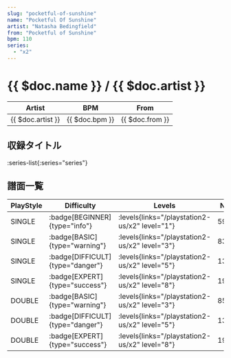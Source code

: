```yaml
---
slug: "pocketful-of-sunshine"
name: "Pocketful Of Sunshine"
artist: "Natasha Bedingfield"
from: "Pocketful of Sunshine"
bpm: 110
series:
  - "x2"
---
```


# {{ $doc.name }} / {{ $doc.artist }}

|Artist|BPM|From|
|------|---|----|
|{{ $doc.artist }}|{{ $doc.bpm }}|{{ $doc.from }}|

## 収録タイトル

:series-list{:series="series"}

## 譜面一覧

|PlayStyle|Difficulty|Levels|Notes|Movie|
|---------|----------|------|-----|-----|
|SINGLE| :badge[BEGINNER]{type="info"}| :levels{links="/playstation2-us/x2" level="1"}|59/0||
|SINGLE| :badge[BASIC]{type="warning"}| :levels{links="/playstation2-us/x2" level="3"}|83/27||
|SINGLE| :badge[DIFFICULT]{type="danger"}| :levels{links="/playstation2-us/x2" level="5"}|130/36||
|SINGLE| :badge[EXPERT]{type="success"}| :levels{links="/playstation2-us/x2" level="8"}|195/36||
|DOUBLE| :badge[BASIC]{type="warning"}| :levels{links="/playstation2-us/x2" level="3"}|85/30||
|DOUBLE| :badge[DIFFICULT]{type="danger"}| :levels{links="/playstation2-us/x2" level="5"}|131/36||
|DOUBLE| :badge[EXPERT]{type="success"}| :levels{links="/playstation2-us/x2" level="8"}|195/34||
